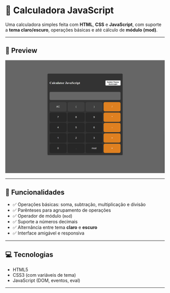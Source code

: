 # 🧮 Calculadora JavaScript

Uma calculadora simples feita com **HTML**, **CSS** e **JavaScript**, com suporte a **tema claro/escuro**, operações básicas e até cálculo de **módulo (mod)**.

---

## 📸 Preview

![Calculator Preview](https://github.com/Bscanto/Projeto-Calculadora_JS/blob/main/preview.png)

---

## 🚀 Funcionalidades

- ✅ Operações básicas: soma, subtração, multiplicação e divisão
- ✅ Parênteses para agrupamento de operações
- ✅ Operador de módulo (`mod`)
- ✅ Suporte a números decimais
- ✅ Alternância entre tema **claro** e **escuro**
- ✅ Interface amigável e responsiva

---

## 💻 Tecnologias

- HTML5
- CSS3 (com variáveis de tema)
- JavaScript (DOM, eventos, eval)

---


